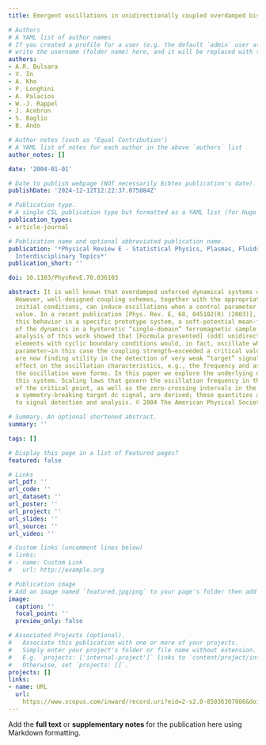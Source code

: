 ```yaml
---
title: Emergent oscillations in unidirectionally coupled overdamped bistable systems

# Authors
# A YAML list of author names
# If you created a profile for a user (e.g. the default `admin` user at `content/authors/admin/`), 
# write the username (folder name) here, and it will be replaced with their full name and linked to their profile.
authors:
- A.R. Bulsara
- V. In
- A. Kho
- P. Longhini
- A. Palacios
- W.-J. Rappel
- J. Acebron
- S. Baglio
- B. Ando

# Author notes (such as 'Equal Contribution')
# A YAML list of notes for each author in the above `authors` list
author_notes: []

date: '2004-01-01'

# Date to publish webpage (NOT necessarily Bibtex publication's date).
publishDate: '2024-12-12T12:22:37.075884Z'

# Publication type.
# A single CSL publication type but formatted as a YAML list (for Hugo requirements).
publication_types:
- article-journal

# Publication name and optional abbreviated publication name.
publication: '*Physical Review E - Statistical Physics, Plasmas, Fluids, and Related
  Interdisciplinary Topics*'
publication_short: ''

doi: 10.1103/PhysRevE.70.036103

abstract: It is well known that overdamped unforced dynamical systems do not oscillate.
  However, well-designed coupling schemes, together with the appropriate choice of
  initial conditions, can induce oscillations when a control parameter exceeds a threshold
  value. In a recent publication [Phys. Rev. E, 68, 045102(R) (2003)], we demonstrated
  this behavior in a specific prototype system, a soft-potential mean-field description
  of the dynamics in a hysteretic “single-domain” ferromagnetic sample. The previous
  analysis of this work showed that [Formula presented] (odd) unidirectionally coupled
  elements with cyclic boundary conditions would, in fact, oscillate when a control
  parameter—in this case the coupling strength—exceeded a critical value. These oscillations
  are now finding utility in the detection of very weak “target” signals, via their
  effect on the oscillation characteristics, e.g., the frequency and asymmetry of
  the oscillation wave forms. In this paper we explore the underlying dynamics of
  this system. Scaling laws that govern the oscillation frequency in the vicinity
  of the critical point, as well as the zero-crossing intervals in the presence of
  a symmetry-breaking target dc signal, are derived; these quantities are germane
  to signal detection and analysis. © 2004 The American Physical Society.

# Summary. An optional shortened abstract.
summary: ''

tags: []

# Display this page in a list of Featured pages?
featured: false

# Links
url_pdf: ''
url_code: ''
url_dataset: ''
url_poster: ''
url_project: ''
url_slides: ''
url_source: ''
url_video: ''

# Custom links (uncomment lines below)
# links:
# - name: Custom Link
#   url: http://example.org

# Publication image
# Add an image named `featured.jpg/png` to your page's folder then add a caption below.
image:
  caption: ''
  focal_point: ''
  preview_only: false

# Associated Projects (optional).
#   Associate this publication with one or more of your projects.
#   Simply enter your project's folder or file name without extension.
#   E.g. `projects: ['internal-project']` links to `content/project/internal-project/index.md`.
#   Otherwise, set `projects: []`.
projects: []
links:
- name: URL
  url: 
    https://www.scopus.com/inward/record.uri?eid=2-s2.0-85036307086&doi=10.1103%2fPhysRevE.70.036103&partnerID=40&md5=22b2dd2ebeae3710f92ee0cf87dd47f4
---
```


Add the **full text** or **supplementary notes** for the publication here using Markdown formatting.
